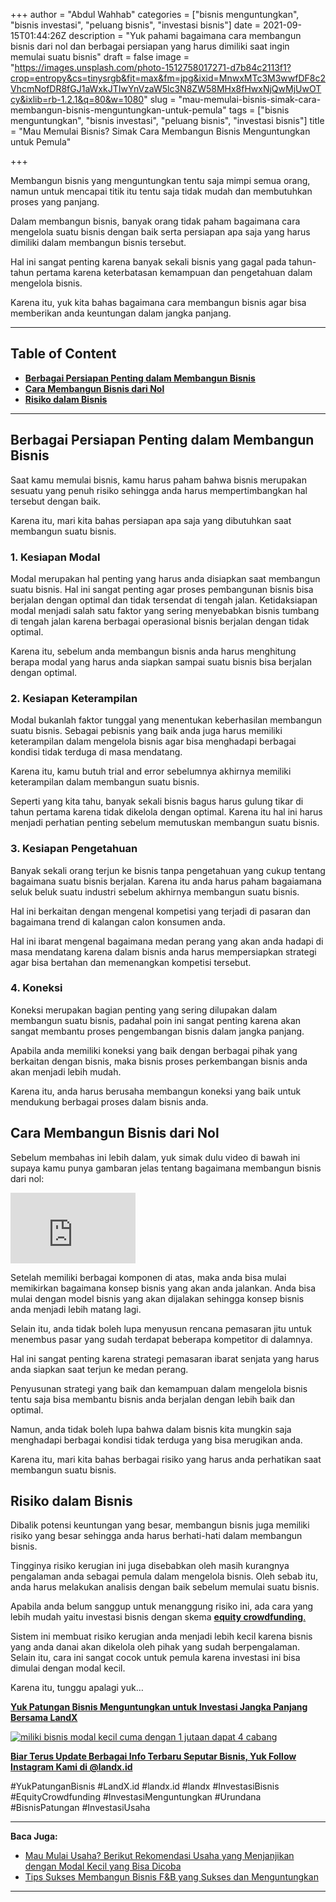 +++
author = "Abdul Wahhab"
categories = ["bisnis menguntungkan", "bisnis investasi", "peluang bisnis", "investasi bisnis"]
date = 2021-09-15T01:44:26Z
description = "Yuk pahami bagaimana cara membangun bisnis dari nol dan berbagai persiapan yang harus dimiliki saat ingin memulai suatu bisnis"
draft = false
image = "https://images.unsplash.com/photo-1512758017271-d7b84c2113f1?crop=entropy&cs=tinysrgb&fit=max&fm=jpg&ixid=MnwxMTc3M3wwfDF8c2VhcmNofDR8fGJ1aWxkJTIwYnVzaW5lc3N8ZW58MHx8fHwxNjQwMjUwOTcy&ixlib=rb-1.2.1&q=80&w=1080"
slug = "mau-memulai-bisnis-simak-cara-membangun-bisnis-menguntungkan-untuk-pemula"
tags = ["bisnis menguntungkan", "bisnis investasi", "peluang bisnis", "investasi bisnis"]
title = "Mau Memulai Bisnis? Simak Cara Membangun Bisnis Menguntungkan untuk Pemula"

+++


Membangun bisnis yang menguntungkan tentu saja mimpi semua orang, namun untuk mencapai titik itu tentu saja tidak mudah dan membutuhkan proses yang panjang.

Dalam membangun bisnis, banyak orang tidak paham bagaimana cara mengelola suatu bisnis dengan baik serta persiapan apa saja yang harus dimiliki dalam membangun bisnis tersebut.

Hal ini sangat penting karena banyak sekali bisnis yang gagal pada tahun-tahun pertama karena keterbatasan kemampuan dan pengetahuan dalam mengelola bisnis.

Karena itu, yuk kita bahas bagaimana cara membangun bisnis agar bisa memberikan anda keuntungan dalam jangka panjang.

---

## Table of Content

* **[Berbagai Persiapan Penting dalam Membangun Bisnis](#berbagai-persiapan-penting-dalam-membangun-bisnis)**
* **[Cara Membangun Bisnis dari Nol](#cara-membangun-bisnis-dari-nol)**
* **[Risiko dalam Bisnis](#risiko-dalam-bisnis)**

---

## Berbagai Persiapan Penting dalam Membangun Bisnis

Saat kamu memulai bisnis, kamu harus paham bahwa bisnis merupakan sesuatu yang penuh risiko sehingga anda harus mempertimbangkan hal tersebut dengan baik.

Karena itu, mari kita bahas persiapan apa saja yang dibutuhkan saat membangun suatu bisnis.

### 1. Kesiapan Modal

Modal merupakan hal penting yang harus anda disiapkan saat membangun suatu bisnis. Hal ini sangat penting agar proses pembangunan bisnis bisa berjalan dengan optimal dan tidak tersendat di tengah jalan. Ketidaksiapan modal menjadi salah satu faktor yang sering menyebabkan bisnis tumbang di tengah jalan karena berbagai operasional bisnis berjalan dengan tidak optimal.

Karena itu, sebelum anda membangun bisnis anda harus menghitung berapa modal yang harus anda siapkan sampai suatu bisnis bisa berjalan dengan optimal.

### 2. Kesiapan Keterampilan

Modal bukanlah faktor tunggal yang menentukan keberhasilan membangun suatu bisnis. Sebagai pebisnis yang baik anda juga harus memiliki keterampilan dalam mengelola bisnis agar bisa menghadapi berbagai kondisi tidak terduga di masa mendatang.

Karena itu, kamu butuh trial and error sebelumnya akhirnya memiliki keterampilan dalam membangun suatu bisnis.

Seperti yang kita tahu, banyak sekali bisnis bagus harus gulung tikar di tahun pertama karena tidak dikelola dengan optimal. Karena itu hal ini harus menjadi perhatian penting sebelum memutuskan membangun suatu bisnis.

### 3. Kesiapan Pengetahuan

Banyak sekali orang terjun ke bisnis tanpa pengetahuan yang cukup tentang bagaimana suatu bisnis berjalan. Karena itu anda harus paham bagaiamana seluk beluk suatu industri sebelum akhirnya membangun suatu bisnis.

Hal ini berkaitan dengan mengenal kompetisi yang terjadi di pasaran dan bagaimana trend di kalangan calon konsumen anda.

Hal ini ibarat mengenal bagaimana medan perang yang akan anda hadapi di masa mendatang karena dalam bisnis anda harus mempersiapkan strategi agar bisa bertahan dan memenangkan kompetisi tersebut.

### 4. Koneksi

Koneksi merupakan bagian penting yang sering dilupakan dalam membangun suatu bisnis, padahal poin ini sangat penting karena akan sangat membantu proses pengembangan bisnis dalam jangka panjang.

Apabila anda memiliki koneksi yang baik dengan berbagai pihak yang berkaitan dengan bisnis, maka bisnis proses perkembangan bisnis anda akan menjadi lebih mudah.

Karena itu, anda harus berusaha membangun koneksi yang baik untuk mendukung berbagai proses dalam bisnis anda.

## Cara Membangun Bisnis dari Nol

Sebelum membahas ini lebih dalam, yuk simak dulu video di bawah ini supaya kamu punya gambaran jelas tentang bagaimana membangun bisnis dari nol:

<iframe width="200" height="113" src="https://www.youtube.com/embed/WAzZ66ciyGQ?feature=oembed" frameborder="0" allow="accelerometer; autoplay; clipboard-write; encrypted-media; gyroscope; picture-in-picture" allowfullscreen></iframe>

Setelah memiliki berbagai komponen di atas, maka anda bisa mulai memikirkan bagaimana konsep bisnis yang akan anda jalankan. Anda bisa mulai dengan model bisnis yang akan dijalakan sehingga konsep bisnis anda menjadi lebih matang lagi.

Selain itu, anda tidak boleh lupa menyusun rencana pemasaran jitu untuk menembus pasar yang sudah terdapat beberapa kompetitor di dalamnya.

Hal ini sangat penting karena strategi pemasaran ibarat senjata yang harus anda siapkan saat terjun ke medan perang.

Penyusunan strategi yang baik dan kemampuan dalam mengelola bisnis tentu saja bisa membantu bisnis anda berjalan dengan lebih baik dan optimal.

Namun, anda tidak boleh lupa bahwa dalam bisnis kita mungkin saja menghadapi berbagai kondisi tidak terduga yang bisa merugikan anda.

Karena itu, mari kita bahas berbagai risiko yang harus anda perhatikan saat membangun suatu bisnis.

## **Risiko dalam Bisnis**

Dibalik potensi keuntungan yang besar, membangun bisnis juga memiliki risiko yang besar sehingga anda harus berhati-hati dalam membangun bisnis.

Tingginya risiko kerugian ini juga disebabkan oleh masih kurangnya pengalaman anda sebagai pemula dalam mengelola bisnis. Oleh sebab itu, anda harus melakukan analisis dengan baik sebelum memulai suatu bisnis.

Apabila anda belum sanggup untuk menanggung risiko ini, ada cara yang lebih mudah yaitu investasi bisnis dengan skema [**equity crowdfunding**.](https://landx.id/project/) 

Sistem ini membuat risiko kerugian anda menjadi lebih kecil karena bisnis yang anda danai akan dikelola oleh pihak yang sudah berpengalaman. Selain itu, cara ini sangat cocok untuk pemula karena investasi ini bisa dimulai dengan modal kecil.

Karena itu, tunggu apalagi yuk…

[**Yuk Patungan Bisnis Menguntungkan untuk Investasi Jangka Panjang Bersama LandX**](https://landx.id/project/index.html)

[![miliki bisnis modal kecil cuma dengan 1 jutaan dapat 4 cabang ](https://accountgram-production.sfo2.cdn.digitaloceanspaces.com/landx_ghost/2021/11/jadi-owner-bisnis-hanya-1-jutaan-dengan-cuan-yang-sangat-menjanjikan.png)](https://landx.id/project/)

[**Biar Terus Update Berbagai Info Terbaru Seputar Bisnis, Yuk Follow Instagram Kami di @landx.id**](https://instagram.com/landx.id?utm_medium=copy_link)

#YukPatunganBisnis	#LandX.id    #landx.id    #landx  #InvestasiBisnis    #EquityCrowdfunding    #InvestasiMenguntungkan    #Urundana    #BisnisPatungan    #InvestasiUsaha

---

**Baca Juga:**

* [Mau Mulai Usaha? Berikut Rekomendasi Usaha yang Menjanjikan dengan Modal Kecil yang Bisa Dicoba](https://landx.id/blog/usaha-yang-menjanjikan-dengan-modal-kecil/)
* [Tips Sukses Membangun Bisnis F&B yang Sukses dan Menguntungkan](https://landx.id/blog/memulai-bisnis-f-b/)

---



